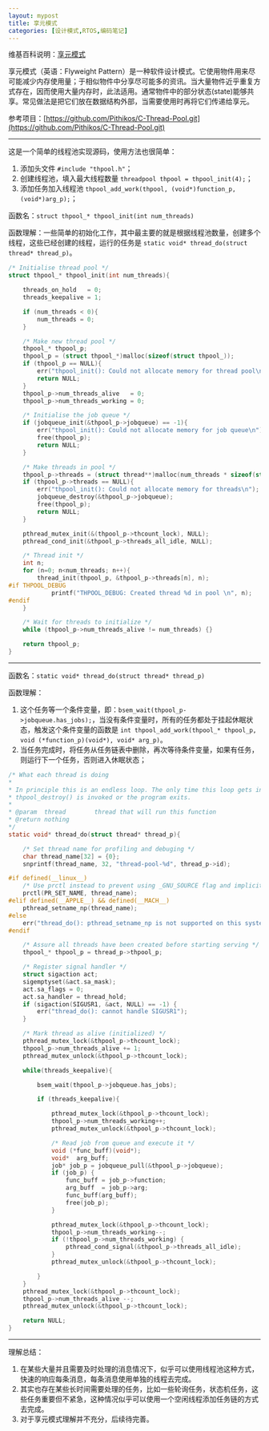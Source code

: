 ```yaml
---
layout: mypost
title: 享元模式
categories: [设计模式,RTOS,编码笔记]
---
```


维基百科说明：[享元模式](https://en.wikipedia.org/wiki/Flyweight_pattern)

享元模式（英语：Flyweight Pattern）是一种软件设计模式。它使用物件用来尽可能减少内存使用量；于相似物件中分享尽可能多的资讯。当大量物件近乎重复方式存在，因而使用大量内存时，此法适用。通常物件中的部分状态(state)能够共享。常见做法是把它们放在数据结构外部，当需要使用时再将它们传递给享元。

参考项目：[https://github.com/Pithikos/C-Thread-Pool.git](https://github.com/Pithikos/C-Thread-Pool.git)

---

这是一个简单的线程池实现源码，使用方法也很简单：

1. 添加头文件 `#include "thpool.h"`；
2. 创建线程池，填入最大线程数量 `threadpool thpool = thpool_init(4);`；
3. 添加任务加入线程池 `thpool_add_work(thpool, (void*)function_p, (void*)arg_p);`；

函数名：`struct thpool_* thpool_init(int num_threads)`

函数理解：一些简单的初始化工作，其中最主要的就是根据线程池数量，创建多个线程，这些已经创建的线程，运行的任务是 `static void* thread_do(struct thread* thread_p)`。

```c
/* Initialise thread pool */
struct thpool_* thpool_init(int num_threads){

    threads_on_hold   = 0;
    threads_keepalive = 1;

    if (num_threads < 0){
        num_threads = 0;
    }

    /* Make new thread pool */
    thpool_* thpool_p;
    thpool_p = (struct thpool_*)malloc(sizeof(struct thpool_));
    if (thpool_p == NULL){
        err("thpool_init(): Could not allocate memory for thread pool\n");
        return NULL;
    }
    thpool_p->num_threads_alive   = 0;
    thpool_p->num_threads_working = 0;

    /* Initialise the job queue */
    if (jobqueue_init(&thpool_p->jobqueue) == -1){
        err("thpool_init(): Could not allocate memory for job queue\n");
        free(thpool_p);
        return NULL;
    }

    /* Make threads in pool */
    thpool_p->threads = (struct thread**)malloc(num_threads * sizeof(struct thread *));
    if (thpool_p->threads == NULL){
        err("thpool_init(): Could not allocate memory for threads\n");
        jobqueue_destroy(&thpool_p->jobqueue);
        free(thpool_p);
        return NULL;
    }

    pthread_mutex_init(&(thpool_p->thcount_lock), NULL);
    pthread_cond_init(&thpool_p->threads_all_idle, NULL);

    /* Thread init */
    int n;
    for (n=0; n<num_threads; n++){
        thread_init(thpool_p, &thpool_p->threads[n], n);
#if THPOOL_DEBUG
            printf("THPOOL_DEBUG: Created thread %d in pool \n", n);
#endif
    }

    /* Wait for threads to initialize */
    while (thpool_p->num_threads_alive != num_threads) {}

    return thpool_p;
}
```

---

函数名：`static void* thread_do(struct thread* thread_p)`

函数理解：

1. 这个任务等一个条件变量，即：`bsem_wait(thpool_p->jobqueue.has_jobs);`，当没有条件变量时，所有的任务都处于挂起休眠状态，触发这个条件变量的函数是 `int thpool_add_work(thpool_* thpool_p, void (*function_p)(void*), void* arg_p)`。
2. 当任务完成时，将任务从任务链表中删除，再次等待条件变量，如果有任务，则运行下一个任务，否则进入休眠状态；

```c
/* What each thread is doing
*
* In principle this is an endless loop. The only time this loop gets interuppted is once
* thpool_destroy() is invoked or the program exits.
*
* @param  thread        thread that will run this function
* @return nothing
*/
static void* thread_do(struct thread* thread_p){

    /* Set thread name for profiling and debuging */
    char thread_name[32] = {0};
    snprintf(thread_name, 32, "thread-pool-%d", thread_p->id);

#if defined(__linux__)
    /* Use prctl instead to prevent using _GNU_SOURCE flag and implicit declaration */
    prctl(PR_SET_NAME, thread_name);
#elif defined(__APPLE__) && defined(__MACH__)
    pthread_setname_np(thread_name);
#else
    err("thread_do(): pthread_setname_np is not supported on this system");
#endif

    /* Assure all threads have been created before starting serving */
    thpool_* thpool_p = thread_p->thpool_p;

    /* Register signal handler */
    struct sigaction act;
    sigemptyset(&act.sa_mask);
    act.sa_flags = 0;
    act.sa_handler = thread_hold;
    if (sigaction(SIGUSR1, &act, NULL) == -1) {
        err("thread_do(): cannot handle SIGUSR1");
    }

    /* Mark thread as alive (initialized) */
    pthread_mutex_lock(&thpool_p->thcount_lock);
    thpool_p->num_threads_alive += 1;
    pthread_mutex_unlock(&thpool_p->thcount_lock);

    while(threads_keepalive){

        bsem_wait(thpool_p->jobqueue.has_jobs);

        if (threads_keepalive){

            pthread_mutex_lock(&thpool_p->thcount_lock);
            thpool_p->num_threads_working++;
            pthread_mutex_unlock(&thpool_p->thcount_lock);

            /* Read job from queue and execute it */
            void (*func_buff)(void*);
            void*  arg_buff;
            job* job_p = jobqueue_pull(&thpool_p->jobqueue);
            if (job_p) {
                func_buff = job_p->function;
                arg_buff  = job_p->arg;
                func_buff(arg_buff);
                free(job_p);
            }

            pthread_mutex_lock(&thpool_p->thcount_lock);
            thpool_p->num_threads_working--;
            if (!thpool_p->num_threads_working) {
                pthread_cond_signal(&thpool_p->threads_all_idle);
            }
            pthread_mutex_unlock(&thpool_p->thcount_lock);

        }
    }
    pthread_mutex_lock(&thpool_p->thcount_lock);
    thpool_p->num_threads_alive --;
    pthread_mutex_unlock(&thpool_p->thcount_lock);

    return NULL;
}
```

---

理解总结：

1. 在某些大量并且需要及时处理的消息情况下，似乎可以使用线程池这种方式，快速的响应每条消息，每条消息使用单独的线程去完成。
2. 其实也存在某些长时间需要处理的任务，比如一些轮询任务，状态机任务，这些任务重要但不紧急，这种情况似乎可以使用一个空闲线程添加任务链的方式去完成。
3. 对于享元模式理解并不充分，后续待完善。

